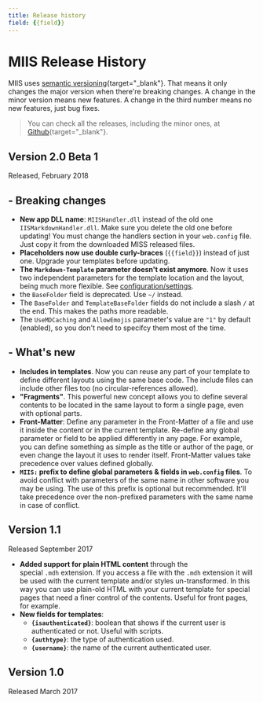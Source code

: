 ```yaml
---
title: Release history
field: {{field}}
---
```

# MIIS Release History
MIIS uses [semantic versioning](https://semver.org){target="_blank"}. That means it only changes the major version when there're breaking changes. A change in the minor version means new features. A change in the third number means no new features, just bug fixes.

>You can check all the releases, including the minor ones, at [Github](https://github.com/jmalarcon/MIIS/releases){target="_blank"}.

## Version 2.0 Beta 1

Released, February 2018

## - Breaking changes
- **New app DLL name**: `MIISHandler.dll` instead of the old one `IISMarkdownHandler.dll`. Make sure you delete the old one before updating! You must change the handlers section in your `web.config` file. Just copy it from the downloaded MISS released files.
- **Placeholders now use double curly-braces** (`{{field}}`) instead of just one. Upgrade your templates before updating.
- **The `Markdown-Template` parameter doesn't exist anymore**. Now it uses two independent parameters for the template location and the layout, being much more flexible. See [configuration/settings](Settings).
- the `BaseFolder` field is deprecated. Use `~/` instead.
- The `BaseFolder` and  `TemplateBaseFolder` fields do not include a slash `/` at the end. This makes the paths more readable.
- The `UseMDCaching` and `AllowEmojis` parameter's value are `"1"` by default (enabled), so you don't need to specifcy them most of the time.

## - What's new
- **Includes in templates**. Now you can reuse any part of your template to define different layouts using the same base code. The include files can include other files too (no circular-references allowed).
- **"Fragments"**. This powerful new concept allows you to define several contents to be located in the same layout to form a single page, even with optional parts. 
- **Front-Matter**: Define any parameter in the Front-Matter of a file and use it inside the content or in the current template. Re-define any global parameter or field to be applied differently in any page. For example, you can define something as simple as the title or author of the page, or even change the layout it uses to render itself. Front-Matter values take precedence over values defined globally.
- **`MIIS:` prefix to define global parameters & fields in `web.config` files**. To avoid conflict with parameters of the same name in other software you may be using. The use of this prefix is optional but recommended. It'll take precedence over the non-prefixed parameters with the same name in case of conflict.

## Version 1.1

Released September 2017

- **Added support for plain HTML content** through the special `.mdh` extension. If you access a file with the `.mdh` extension it will be used with the current template and/or styles un-transformed. In this way you can use plain-old HTML with your current template for special pages that need a finer control of the contents. Useful for front pages, for example.
- **New fields for templates**:
    - **`{isauthenticated}`**: boolean that shows if the current user is authenticated or not. Useful with scripts.
    - **`{authtype}`**: the type of authentication used.
    - **`{username}`**: the name of the current authenticated user.


## Version 1.0

Released March 2017
